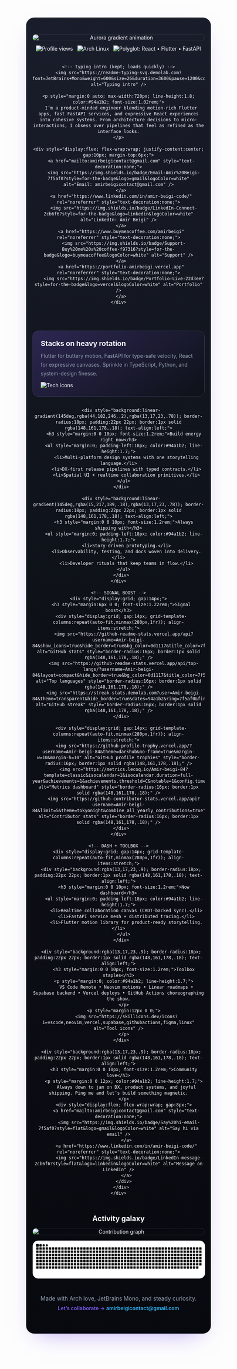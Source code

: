 <!-- Profile Card — GitHub-safe HTML (inline styles only) -->
<article align="center" style="color:#f8f9ff; background:radial-gradient(circle at 20% -20%,#1f2233 0%,#0d1117 55%,#07090f 100%); padding:44px 16px 60px; border-radius:22px; border:1px solid rgba(148,161,178,.15); box-shadow:0 24px 60px -30px rgba(127,90,240,.6); max-width:1080px; margin:28px auto;">

  <!-- HERO -->
  <header style="display:grid; gap:18px;">
    <div style="display:flex; flex-wrap:wrap; align-items:center; justify-content:center; gap:12px;">
      <!-- keep media light; large GIFs slow load -->
      <img src="https://raw.githubusercontent.com/Anmol-Baranwal/Awesome-README-Templates/main/Assets/Gif/aurora.gif" alt="Aurora gradient animation" style="width:100%; max-width:920px; border-radius:18px; border:1px solid rgba(148,161,178,.18);" />
      <img src="https://komarev.com/ghpvc/?username=Amir-beigi-84&label=Profile+views&color=7f5af0&style=for-the-badge" alt="Profile views" />
      <img src="https://img.shields.io/badge/Arch%20Linux-1793D1?style=for-the-badge&logo=archlinux&logoColor=white" alt="Arch Linux" />
      <img src="https://img.shields.io/badge/Polyglot-React%20%E2%80%A2%20Flutter%20%E2%80%A2%20FastAPI-2cb6f6?style=for-the-badge" alt="Polyglot: React • Flutter • FastAPI" />
    </div>

    <!-- typing intro (kept; loads quickly) -->
    <img src="https://readme-typing-svg.demolab.com?font=JetBrains+Mono&weight=600&size=26&duration=3600&pause=1200&color=7F5AF0&center=true&vCenter=true&width=720&lines=Hey%2C+I'm+Amir.;I+design+joyful+dev+experiences.;Flutter+%2B+FastAPI+%2B+React+in+flow.;Forever+curious+about+every+stack." alt="Typing intro" />

    <p style="margin:0 auto; max-width:720px; line-height:1.8; color:#94a1b2; font-size:1.02rem;">
      I’m a product-minded engineer blending motion-rich Flutter apps, fast FastAPI services, and expressive React experiences into cohesive systems. From architecture decisions to micro-interactions, I obsess over pipelines that feel as refined as the interface looks.
    </p>

    <div style="display:flex; flex-wrap:wrap; justify-content:center; gap:10px; margin-top:6px;">
      <a href="mailto:amirbeigicontact@gmail.com" style="text-decoration:none;">
        <img src="https://img.shields.io/badge/Email-Amir%20Beigi-7f5af0?style=for-the-badge&logo=gmail&logoColor=white" alt="Email: amirbeigicontact@gmail.com" />
      </a>
      <a href="https://www.linkedin.com/in/amir-beigi-code/" rel="noreferrer" style="text-decoration:none;">
        <img src="https://img.shields.io/badge/LinkedIn-Connect-2cb6f6?style=for-the-badge&logo=linkedin&logoColor=white" alt="LinkedIn: Amir Beigi" />
      </a>
      <a href="https://www.buymeacoffee.com/amirbeigi" rel="noreferrer" style="text-decoration:none;">
        <img src="https://img.shields.io/badge/Support-Buy%20me%20a%20coffee-f97316?style=for-the-badge&logo=buymeacoffee&logoColor=white" alt="Support" />
      </a>
      <a href="https://portfolio-amirbeigi.vercel.app" rel="noreferrer" style="text-decoration:none;">
        <img src="https://img.shields.io/badge/Portfolio-Live-22d3ee?style=for-the-badge&logo=vercel&logoColor=white" alt="Portfolio" />
      </a>
    </div>
  </header>

  <!-- CONTENT -->
  <section style="margin-top:36px; display:grid; gap:18px;">
    <div style="display:grid; gap:14px; grid-template-columns:repeat(auto-fit,minmax(240px,1fr)); align-items:stretch;">
      <div style="background:linear-gradient(145deg,rgba(127,90,240,.24),rgba(13,17,23,.78)); border-radius:18px; padding:22px 22px; border:1px solid rgba(148,161,178,.18); text-align:left;">
        <h3 style="margin:0 0 10px; font-size:1.2rem;">Stacks on heavy rotation</h3>
        <p style="margin:0 0 12px; color:#94a1b2; line-height:1.7;">
          Flutter for buttery motion, FastAPI for type-safe velocity, React for expressive canvases. Sprinkle in TypeScript, Python, and system-design finesse.
        </p>
        <img src="https://skillicons.dev/icons?i=flutter,fastapi,react,ts,python,dart,postgres,docker,redis" alt="Tech icons" />
      </div>

      <div style="background:linear-gradient(145deg,rgba(44,182,246,.2),rgba(13,17,23,.78)); border-radius:18px; padding:22px 22px; border:1px solid rgba(148,161,178,.18); text-align:left;">
        <h3 style="margin:0 0 10px; font-size:1.2rem;">Build energy right now</h3>
        <ul style="margin:0; padding-left:18px; color:#94a1b2; line-height:1.7;">
          <li>Multi-platform design systems with one storytelling language.</li>
          <li>DX-first release pipelines with typed contracts.</li>
          <li>Spatial UI + realtime collaboration primitives.</li>
        </ul>
      </div>

      <div style="background:linear-gradient(145deg,rgba(15,217,189,.18),rgba(13,17,23,.78)); border-radius:18px; padding:22px 22px; border:1px solid rgba(148,161,178,.18); text-align:left;">
        <h3 style="margin:0 0 10px; font-size:1.2rem;">Always shipping with</h3>
        <ul style="margin:0; padding-left:18px; color:#94a1b2; line-height:1.7;">
          <li>Story-driven prototyping.</li>
          <li>Observability, testing, and docs woven into delivery.</li>
          <li>Developer rituals that keep teams in flow.</li>
        </ul>
      </div>
    </div>

    <!-- SIGNAL BOOST -->
    <div style="display:grid; gap:14px;">
      <h3 style="margin:6px 0 0; font-size:1.22rem;">Signal boost</h3>
      <div style="display:grid; gap:14px; grid-template-columns:repeat(auto-fit,minmax(280px,1fr)); align-items:stretch;">
        <img src="https://github-readme-stats.vercel.app/api?username=Amir-beigi-84&show_icons=true&hide_border=true&bg_color=0d1117&title_color=7f5af0&text_color=ccd6f6&icon_color=2cb6f6" alt="GitHub stats" style="border-radius:16px; border:1px solid rgba(148,161,178,.18);" />
        <img src="https://github-readme-stats.vercel.app/api/top-langs/?username=Amir-beigi-84&layout=compact&hide_border=true&bg_color=0d1117&title_color=7f5af0&text_color=ccd6f6" alt="Top languages" style="border-radius:16px; border:1px solid rgba(148,161,178,.18);" />
        <img src="https://streak-stats.demolab.com?user=Amir-beigi-84&theme=transparent&hide_border=true&dates=94a1b2&ring=7f5af0&fire=2cb6f6&currStreakLabel=f8f9ff" alt="GitHub streak" style="border-radius:16px; border:1px solid rgba(148,161,178,.18);" />
      </div>

      <div style="display:grid; gap:14px; grid-template-columns:repeat(auto-fit,minmax(280px,1fr)); align-items:stretch;">
        <img src="https://github-profile-trophy.vercel.app/?username=Amir-beigi-84&theme=darkhub&no-frame=true&margin-w=10&margin-h=10" alt="GitHub profile trophies" style="border-radius:16px; border:1px solid rgba(148,161,178,.18);" />
        <img src="https://metrics.lecoq.io/Amir-beigi-84?template=classic&isocalendar=1&isocalendar.duration=full-year&achievements=1&achievements.threshold=C&notable=1&config.timezone=Asia%2FTehran" alt="Metrics dashboard" style="border-radius:16px; border:1px solid rgba(148,161,178,.18);" />
        <img src="https://github-contributor-stats.vercel.app/api?username=Amir-beigi-84&limit=5&theme=tokyonight&combine_all_yearly_contributions=true" alt="Contributor stats" style="border-radius:16px; border:1px solid rgba(148,161,178,.18);" />
      </div>
    </div>

    <!-- DASH + TOOLBOX -->
    <div style="display:grid; gap:14px; grid-template-columns:repeat(auto-fit,minmax(280px,1fr)); align-items:stretch;">
      <div style="background:rgba(13,17,23,.9); border-radius:18px; padding:22px 22px; border:1px solid rgba(148,161,178,.18); text-align:left;">
        <h3 style="margin:0 0 10px; font-size:1.2rem;">Now dashboard</h3>
        <ul style="margin:0; padding-left:18px; color:#94a1b2; line-height:1.7;">
          <li>Realtime collaboration canvas (CRDT-backed sync).</li>
          <li>FastAPI service mesh + distributed tracing.</li>
          <li>Flutter motion library for product-ready storytelling.</li>
        </ul>
      </div>

      <div style="background:rgba(13,17,23,.9); border-radius:18px; padding:22px 22px; border:1px solid rgba(148,161,178,.18); text-align:left;">
        <h3 style="margin:0 0 10px; font-size:1.2rem;">Toolbox staples</h3>
        <p style="margin:0; color:#94a1b2; line-height:1.7;">
          VS Code Remote • Neovim motions • Linear roadmaps • Supabase backend • Vercel deploys • GitHub Actions choreographing the show.
        </p>
        <p style="margin:12px 0 0;">
          <img src="https://skillicons.dev/icons?i=vscode,neovim,vercel,supabase,githubactions,figma,linux" alt="Tool icons" />
        </p>
      </div>

      <div style="background:rgba(13,17,23,.9); border-radius:18px; padding:22px 22px; border:1px solid rgba(148,161,178,.18); text-align:left;">
        <h3 style="margin:0 0 10px; font-size:1.2rem;">Community love</h3>
        <p style="margin:0 0 12px; color:#94a1b2; line-height:1.7;">
          Always down to jam on DX, product systems, and joyful shipping. Ping me and let’s build something magnetic.
        </p>
        <div style="display:flex; flex-wrap:wrap; gap:8px;">
          <a href="mailto:amirbeigicontact@gmail.com" style="text-decoration:none;">
            <img src="https://img.shields.io/badge/Say%20hi-email-7f5af0?style=flat&logo=gmail&logoColor=white" alt="Say hi via email" />
          </a>
          <a href="https://www.linkedin.com/in/amir-beigi-code/" rel="noreferrer" style="text-decoration:none;">
            <img src="https://img.shields.io/badge/LinkedIn-message-2cb6f6?style=flat&logo=linkedin&logoColor=white" alt="Message on LinkedIn" />
          </a>
        </div>
      </div>
    </div>
  </section>

  <!-- ACTIVITY -->
  <section style="margin-top:36px; display:grid; gap:14px;">
    <h3 style="margin:0; font-size:1.22rem;">Activity galaxy</h3>
    <div style="display:grid; gap:14px;">
      <img src="https://github-readme-activity-graph.vercel.app/graph?username=Amir-beigi-84&bg_color=0d1117&color=7f5af0&line=2cb6f6&point=f8f9ff&area=true&hide_border=true" alt="Contribution graph" style="border-radius:16px; border:1px solid rgba(148,161,178,.18);" />
      <!-- Keep one snake (dark); duplicate removed to avoid layout jumps -->
      <img src="https://raw.githubusercontent.com/Platane/snk/output/github-contribution-grid-snake-dark.svg" alt="GitHub contribution snake" style="border-radius:16px; border:1px solid rgba(148,161,178,.18);" />
    </div>
  </section>

  <!-- FOOTER -->
  <footer style="margin-top:44px; display:grid; gap:8px;">
    <p style="margin:0; color:#94a1b2; font-size:.95rem;">Made with Arch love, JetBrains Mono, and steady curiosity.</p>
    <p style="margin:0; color:#7f5af0; font-weight:600;">Let’s collaborate → <a href="mailto:amirbeigicontact@gmail.com" style="color:#2cb6f6; text-decoration:none;">amirbeigicontact@gmail.com</a></p>
  </footer>
</article>
